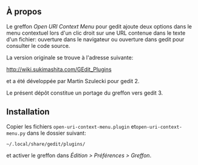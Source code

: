 ## À propos

Le greffon *Open URI Context Menu* pour gedit ajoute deux options dans le menu contextuel lors d'un clic droit sur une URL contenue dans le texte d'un fichier: ouverture dans le navigateur ou ouverture dans gedit pour consulter le code source.

La version originale se trouve à l'adresse suivante:

<http://wiki.sukimashita.com/GEdit_Plugins>

et a été développée par Martin Szulecki pour gedit 2.

Le présent dépôt constitue un portage du greffon vers gedit 3.

## Installation

Copier les fichiers `open-uri-context-menu.plugin` et`open-uri-context-menu.py` dans le dossier suivant:

    ~/.local/share/gedit/plugins/

et activer le greffon dans *Édition > Préférences > Greffon*.
